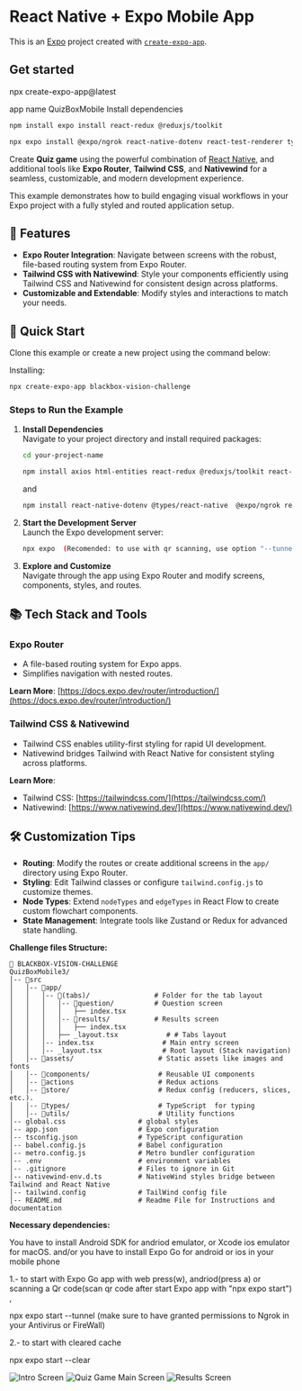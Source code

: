 # **React Native + Expo Mobile App** 

This is an [Expo](https://expo.dev) project created with [`create-expo-app`](https://www.npmjs.com/package/create-expo-app).

## Get started

npx create-expo-app@latest

app name  QuizBoxMobile
Install dependencies

```bash
npm install expo install react-redux @reduxjs/toolkit
```

```bash
npx expo install @expo/ngrok react-native-dotenv react-test-renderer typescript
```

Create **Quiz game** using the powerful combination of [React Native](https://reactnative.dev/), and additional tools like **Expo Router**, **Tailwind CSS**, and **Nativewind** for a seamless, customizable, and modern development experience.

This example demonstrates how to build engaging visual workflows in your Expo project with a fully styled and routed application setup.

## **🌟 Features**

- **Expo Router Integration**: Navigate between screens with the robust, file-based routing system from Expo Router.
- **Tailwind CSS with Nativewind**: Style your components efficiently using Tailwind CSS and Nativewind for consistent design across platforms.
- **Customizable and Extendable**: Modify styles and interactions to match your needs.

## **🚀 Quick Start**

Clone this example or create a new project using the command below:

Installing:

```sh
npx create-expo-app blackbox-vision-challenge
```

### **Steps to Run the Example**

1. **Install Dependencies**  
   Navigate to your project directory and install required packages:

   ```sh
   cd your-project-name
   
   npm install axios html-entities react-redux @reduxjs/toolkit react-native-reanimated react-native-safe-area-context react-native-screens
   ```
   and 

   ```bash
   npm install react-native-dotenv @types/react-native  @expo/ngrok react-test-renderer jest jest-expo @types/react-test-renderer typescript @types/react --save-dev
   ```

2. **Start the Development Server**  
   Launch the Expo development server:
   ```sh
   npx expo  (Recomended: to use with qr scanning, use option "--tunnel" to use Ngrok tunneling)
   ```
3. **Explore and Customize**  
   Navigate through the app using Expo Router and modify screens, components, styles, and routes.

## **📚 Tech Stack and Tools**

### **Expo Router**

- A file-based routing system for Expo apps.
- Simplifies navigation with nested routes.

**Learn More**: [https://docs.expo.dev/router/introduction/](https://docs.expo.dev/router/introduction/)

### **Tailwind CSS & Nativewind**

- Tailwind CSS enables utility-first styling for rapid UI development.
- Nativewind bridges Tailwind with React Native for consistent styling across platforms.

**Learn More**:

- Tailwind CSS: [https://tailwindcss.com/](https://tailwindcss.com/)
- Nativewind: [https://www.nativewind.dev/](https://www.nativewind.dev/)

## **🛠️ Customization Tips**

- **Routing**: Modify the routes or create additional screens in the `app/` directory using Expo Router.
- **Styling**: Edit Tailwind classes or configure `tailwind.config.js` to customize themes.
- **Node Types**: Extend `nodeTypes` and `edgeTypes` in React Flow to create custom flowchart components.
- **State Management**: Integrate tools like Zustand or Redux for advanced state handling.


**Challenge files Structure:**

```
📂 BLACKBOX-VISION-CHALLENGE
QuizBoxMobile3/
│-- 📂src
│   │-- 📂app/
│   │   │-- 📂(tabs)/                # Folder for the tab layout
│   │   │   │-- 📂question/          # Question screen
│   │   │   │   ├── index.tsx
│   │   │   │-- 📂results/           # Results screen
│   │   │   │   ├── index.tsx
│   │   │   ├── _layout.tsx            # # Tabs layout
│   │   │-- index.tsx                 # Main entry screen
│   │   │-- _layout.tsx               # Root layout (Stack navigation)
│   │-- 📂assets/                     # Static assets like images and fonts
│   │-- 📂components/                 # Reusable UI components
│   │-- 📂actions                     # Redux actions
│   │-- 📂store/                      # Redux config (reducers, slices, etc.).
│   │-- 📂types/                      # TypeScript  for typing
│   │-- 📂utils/                      # Utility functions
│-- global.css                  # global styles
│-- app.json                    # Expo configuration
│-- tsconfig.json               # TypeScript configuration
│-- babel.config.js             # Babel configuration
│-- metro.config.js             # Metro bundler configuration
│-- .env                        # environment variables
│-- .gitignore                  # Files to ignore in Git
│-- nativewind-env.d.ts         # NativeWind styles bridge between Tailwind and React Native
│-- tailwind.config             # TailWind config file
│-- README.md                   # Readme File for Instructions and documentation
```
**Necessary dependencies:**

You have to install Android SDK for andriod emulator, or Xcode ios emulator for macOS. and/or
you have to install Expo Go for android or ios in your mobile phone

1.- to start with Expo Go app  with web press(w), andriod(press a) or scanning  a Qr code(scan qr code after start Expo app with "npx expo start") , 

npx expo start --tunnel  (make sure to have granted permissions to Ngrok in your Antivirus or FireWall)

2.- to start with cleared cache 

npx expo start --clear

![Intro Screen](./src/assets/images/Captura%20de%20pantalla%202025-02-09%20211054.png)
![Quiz Game Main Screen](./src/assets/images/Captura%20de%20pantalla%202025-02-09%20211108.png)
![Results Screen](./src/assets/images/Captura%20de%20pantalla%202025-02-09%20211304.png)

